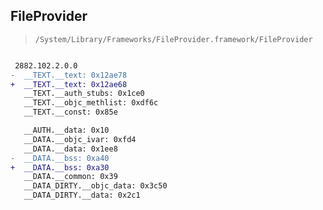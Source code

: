 ## FileProvider

> `/System/Library/Frameworks/FileProvider.framework/FileProvider`

```diff

 2882.102.2.0.0
-  __TEXT.__text: 0x12ae78
+  __TEXT.__text: 0x12ae68
   __TEXT.__auth_stubs: 0x1ce0
   __TEXT.__objc_methlist: 0xdf6c
   __TEXT.__const: 0x85e

   __AUTH.__data: 0x10
   __DATA.__objc_ivar: 0xfd4
   __DATA.__data: 0x1ee8
-  __DATA.__bss: 0xa40
+  __DATA.__bss: 0xa30
   __DATA.__common: 0x39
   __DATA_DIRTY.__objc_data: 0x3c50
   __DATA_DIRTY.__data: 0x2c1

```
